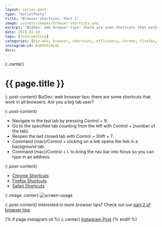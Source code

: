 ```yaml
---
layout: social-post
type: "SocialPosts"
title: "Browser shortcuts: Part 1"
image: /assets/images/browser-shortcuts.png
excerpt: "BizDev: web browser tips: there are some shortcuts that work in all browsers"
date: 2019-03-19
tags: [internetting]
categories: [biz-dev, browser, shortcuts, efficiency, chrome, firefox, internetting, keyboard-shortcuts]
instagram-id: BvM3G5zALAC
docs: 
---
```

{:.center}
# {{ page.title }}

{:.post-content}
BizDev: web browser tips: there are some shortcuts that work in all browsers. 
Are you a big tab user? 

{:.post-content}
* Navigate to the last tab by pressing Control + 9. 
* Go to the specified tab counting from the left with Control + [number of the tab]. 
* Reopen the last closed tab with Control + Shift + T. 
* Command (mac)/Control + clicking on a link opens the link in a background tab. 
* Command (mac)/Control + L to bring the nav bar into focus so you can type in an address.

{:.post-content}
* <a href="https://support.google.com/chrome/answer/157179?hl=en" target="_blank">Chrome Shortcuts</a>
* <a href="https://support.mozilla.org/en-US/kb/keyboard-shortcuts-perform-firefox-tasks-quickly" target="_blank">Firefox Shortcuts</a>
* <a href="https://support.apple.com/guide/safari/keyboard-and-other-shortcuts-cpsh003/mac" target="_blank">Safari Shortcuts</a>

{:.image .center}
![screen-usage]({{page.image}})

{:.post-content}
Interested in more browser tips? Check out our [part 2 of browser tips](/social-posts/browser-shortcuts-2/)

{% if page.instagram-id %}
{:.center}
<a class="insta-link" href="https://www.instagram.com/p/{{page.instagram-id}}" target="_blank">Instagram Post</a>
{% endif %}






